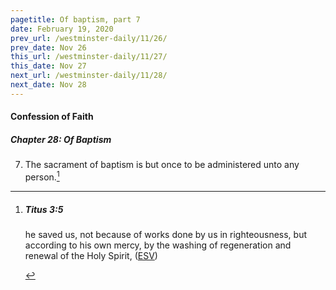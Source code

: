 ```yaml
---
pagetitle: Of baptism, part 7
date: February 19, 2020
prev_url: /westminster-daily/11/26/
prev_date: Nov 26
this_url: /westminster-daily/11/27/
this_date: Nov 27
next_url: /westminster-daily/11/28/
next_date: Nov 28
---
```


#### Confession of Faith

##### Chapter 28: Of Baptism

7. The sacrament of baptism is but once to be administered unto any person.[^fnref:wcf1]

[^fnref:wcf1]: <div class="esv"><h5>Titus 3:5</h5> <div class="esv-text"><p id="p56003005.01-1">he saved us, not because of works done by us in righteousness, but according to his own mercy, by the washing of regeneration and renewal of the Holy Spirit,  (<a href="http://www.esv.org" class="copyright">ESV</a>)</p> </div> </div>

